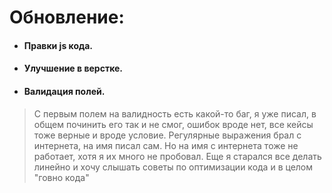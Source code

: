 # Обновление:

- #### Правки  js  кода.  
- #### Улучшение в верстке.
- #### Валидация полей.  

> С первым полем на валидность есть какой-то баг, я уже писал, в общем починить его так и не смог, ошибок вроде нет, все кейсы тоже верные и вроде условие. Регулярные выражения брал с интернета, на имя писал сам.  Но на имя с интернета тоже не работает, хотя я их много не пробовал. Еще я старался все делать линейно и хочу слышать советы по оптимизации кода и в целом "говно кода"